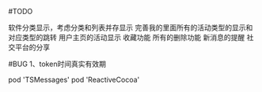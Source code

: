 #TODO

软件分类显示，考虑分类和列表并存显示
完善我的里面所有的活动类型的显示和对应类型的跳转
用户主页的活动显示
收藏功能
所有的删除功能
新消息的提醒
社交平台的分享

#BUG
1、token时间真实有效期


pod 'TSMessages'
pod 'ReactiveCocoa'